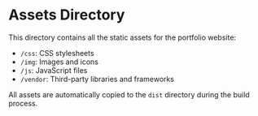 # Assets Directory

This directory contains all the static assets for the portfolio website:

- `/css`: CSS stylesheets
- `/img`: Images and icons
- `/js`: JavaScript files
- `/vendor`: Third-party libraries and frameworks

All assets are automatically copied to the `dist` directory during the build process.